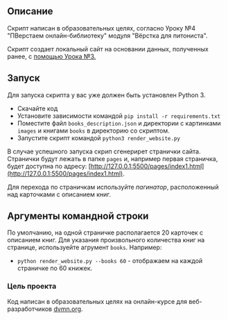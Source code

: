 ## Описание
Скрипт написан в образовательных целях, согласно Уроку №4 "ПВерстаем онлайн-библиотеку" модуля "Вёрстка для питониста".

Скрипт создает локальный сайт на основании данных, полученных ранее, с [помощью Урока №3.](https://github.com/dej-e/library_parser.git)  

## Запуск

Для запуска скрипта у вас уже должен быть установлен Python 3.

- Скачайте код
- Установите зависимости командой `pip install -r requirements.txt`
- Поместите файл `books_description.json` и директории с картинками `images` и книгами `books` в директорию со скриптом.
- Запустите скрипт командой `python3 render_website.py`

В случае успешного запуска скрип сгенерирет странички сайта.  
Странички будут лежать в папке `pages` и, например первая страничка, будет доступна по адресу: [http://127.0.0.1:5500/pages/index1.html](http://127.0.0.1:5500/pages/index1.html).

Для перехода по страничкам используйте *пагинатор*, расположенный над карточками с описанием книг.

 ## Аргументы командной строки

По умолчанию, на одной страничке располагается 20 карточек с описанием книг. Для указания произвольного количества книг на странице, используейте агрумент `books`. 
Например:
 - `python render_website.py --books 60` - отображаем на каждой страничке по 60 книжек.

### Цель проекта

Код написан в образовательных целях на онлайн-курсе для веб-разработчиков [dvmn.org](https://dvmn.org/).